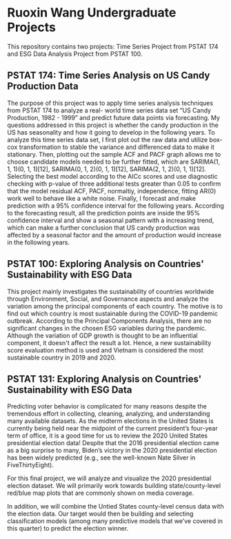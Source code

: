 # Ruoxin Wang Undergraduate Projects
This repository contains two projects: Time Series Project from PSTAT 174 and ESG Data Analysis Project from PSTAT 100.
## PSTAT 174: Time Series Analysis on US Candy Production Data
The purpose of this project was to apply time series analysis techniques from PSTAT 174 to analyze a real- world time series data set “US Candy Production, 1982 - 1999” and predict future data points via forecasting. My questions addressed in this project is whether the candy production in the US has seasonality and how it going to develop in the following years. To analyze this time series data set, I first plot out the raw data and utilize box-cox transformation to stable the variance and differenced data to make it stationary. Then, plotting out the sample ACF and PACF graph allows me to choose candidate models needed to be further fitted, which are SARIMA(1, 1, 1)(0, 1, 1)[12], SARIMA(0, 1, 2)(0, 1, 1)[12], SARIMA(2, 1, 2)(0, 1, 1)[12]. Selecting the best model according to the AICc scores and use diagnostic checking with p-value of three additional tests greater than 0.05 to confirm that the model residual ACF, PACF, normaltiy, independence, fitting AR(0) work well to behave like a white noise. Finally, I forecast and make prediction with a 95% confidence interval for the following years. According to the forecasting result, all the prediction points are inside the 95% confidence interval and show a seasonal pattern with a increasing trend, which can make a further conclusion that US candy production was affected by a seasonal factor and the amount of production would increase in the following years.
## PSTAT 100: Exploring Analysis on Countries' Sustainability with ESG Data
This project mainly investigates the sustainability of countries worldwide through Environment, Social, and Governance aspects and analyze the variation among the principal components of each country. The motive is to find out which country is most sustainable during the COVID-19 pandemic outbreak. According to the Principal Components Analysis, there are no significant changes in the chosen ESG variables during the pandemic. Although the variation of GDP growth is thought to be an influential component, it doesn't affect the result a lot. Hence, a new sustainability score evaluation method is used and Vietnam is considered the most sustainable country in 2019 and 2020.
## PSTAT 131: Exploring Analysis on Countries' Sustainability with ESG Data
Predicting voter behavior is complicated for many reasons despite the tremendous effort in collecting, cleaning, analyzing, and understanding many available datasets. As the midterm elections in the United States is currently being held near the midpoint of the current president’s four-year term of office, it is a good time for us to review the 2020 United States presidential election data! Despite that the 2016 presidential election came as a big surprise to many, Biden’s victory in the 2020 presidential election has been widely predicted (e.g., see the well-known Nate Silver in FiveThirtyEight).

For this final project, we will analyze and visualize the 2020 presidential election dataset. We will primarily work towards building state/county-level red/blue map plots that are commonly shown on media coverage.

In addition, we will combine the Untied States county-level census data with the election data. Our target would then be building and selecting classification models (among many predictive models that we’ve covered in this quarter) to predict the election winner.

